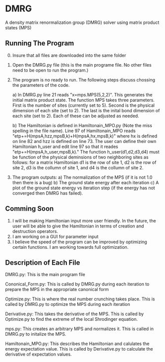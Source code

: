# DMRG
A density matrix renormalization group (DMRG) solver using matrix product states (MPS)

## Running The Program
0) Insure that all files are downloaded into the same folder
1) Open the DMRG.py file (this is the main programe file.  No other files need to be open to run the program.)
3) The program is no ready to run.  The following steps discuss chossing the parameters of the code.

      a) In DMRG.py line 21 reads "x=mps.MPS(5,2,2)".  This generates the initial matrix product state.  The function MPS takes three 
         parameters.  First is the number of sites (currently set to 5).  Second is the physical dimension of each site (set to 2). 
         The last is the inital bond dimension of each site (set to 2).  Each of these can be adjusted as needed.
         
      b) The Hamiltonian is defined in Hamiltonain_MPO.py (Note the miss spelling in the file name).  Line 97 of Hamiltonain_MPO reads
         "etp+=H(mpsA,hzz,mpsB,k)+H(mpsA,hx,mpsB,k)" where hx is defined on line 82 and hzz is defined on line 73.  The user can define 
         their own Hamiltonian h_user and edit line 97 so that it reades "etp+=H(mpsA,h_user,mpsB,k)."  The function h_user(d1,d2,d3,d4) 
         must be function of the physical deminsions of two neighboring sites as follows: for a matrix Hamiltonian d1 is the row of site 1,
         d2 is the row of site 2, d3 is the collumn of site 1, and d4 is the collumn of site 2.  
    
4) The program outputs: 
      a) The normalization of the MPS (if it is not 1.0 then there is a bug)
      b) The ground state energy after each iteration
      c) A plot of the ground state energy vs iteration step (if the energy has not converged then DMRG has failed).
         
## Comming Soon
1) I will be making Hamiltonian input more user friendly.  In the future, the user will be able to give the Hamiltonian in terms of creation 
   and destruction operators.
2) I am working on a GUI for parameter input
3) I believe the speed of the program can be improved by optimizing certain functions.  I am working towards full optimization.

## Description of Each File
DMRG.py: This is the main program file

Cononical_Form.py: This is called by DMRG.py during each iteration to prepare the MPS in the appropriate canonical form

Optimize.py: This is where the real number crunching takes place.  This is called by DMRG.py to optimize the MPS during each iteration

Derivative.py: This takes the derivative of the MPS.  This is called by Optimize.py to find the extreme of the local Shrodinger equation.

mps.py: This creates an arbitrary MPS and normalizes it.  This is called in DMRG.py to initalize the MPS.

Hamiltonain_MPO.py: This describes the Hamiltonian and calulates the energy expectation value.  This is called by Derivative.py to calculate 
                    the derivative of expectation values.
